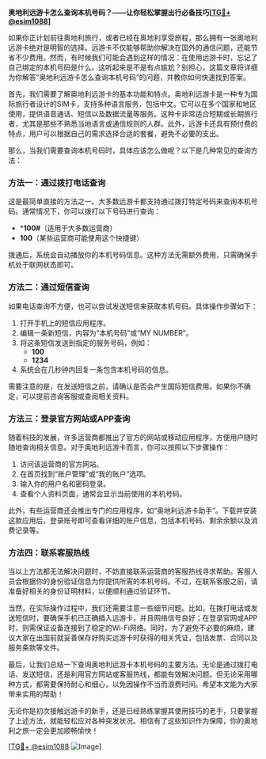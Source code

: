 **奥地利远游卡怎么查询本机号码？——让你轻松掌握出行必备技巧[[TG💪+ @esim1088](https://t.me/s/esim1088)]**

如果你正计划前往奥地利旅行，或者已经在奥地利享受旅程，那么拥有一张奥地利远游卡绝对是明智的选择。远游卡不仅能够帮助你解决在国外的通信问题，还能节省不少费用。然而，有时候我们可能会遇到这样的情况：在使用远游卡时，忘记了自己绑定的本机号码是什么。这听起来是不是有点尴尬？别担心，这篇文章将详细为你解答“奥地利远游卡怎么查询本机号码”的问题，并教你如何快速找到答案。

首先，我们需要了解奥地利远游卡的基本功能和特点。奥地利远游卡是一种专为国际旅行者设计的SIM卡，支持多种语言服务，包括中文。它可以在多个国家和地区使用，提供语音通话、短信以及数据流量等服务。这种卡非常适合短期或长期旅行者，尤其是那些不熟悉当地语言或通信规则的人群。此外，远游卡还具有预付费的特点，用户可以根据自己的需求选择合适的套餐，避免不必要的支出。

那么，当我们需要查询本机号码时，具体应该怎么做呢？以下是几种常见的查询方法：

### 方法一：通过拨打电话查询

这是最简单直接的方法之一。大多数远游卡都支持通过拨打特定号码来查询本机号码。通常情况下，你可以拨打以下号码进行查询：

- ***100#**（适用于大多数运营商）
- **100**（某些运营商可能使用这个快捷键）

拨通后，系统会自动播放你的本机号码信息。这种方法无需额外费用，只需确保手机处于联网状态即可。

### 方法二：通过短信查询

如果电话查询不方便，也可以尝试发送短信来获取本机号码。具体操作步骤如下：

1. 打开手机上的短信应用程序。
2. 编辑一条新短信，内容为“本机号码”或“MY NUMBER”。
3. 将这条短信发送到指定的服务号码，例如：
   - **100**
   - **1234**
4. 系统会在几秒钟内回复一条包含本机号码的信息。

需要注意的是，在发送短信之前，请确认是否会产生国际短信费用。如果你不确定，可以提前咨询客服或查阅相关资料。

### 方法三：登录官方网站或APP查询

随着科技的发展，许多运营商都推出了官方的网站或移动应用程序，方便用户随时随地查询相关信息。对于奥地利远游卡而言，你可以按照以下步骤操作：

1. 访问该运营商的官方网站。
2. 在首页找到“账户管理”或“我的账户”选项。
3. 输入你的用户名和密码登录。
4. 查看个人资料页面，通常会显示当前使用的本机号码。

此外，有些运营商还会推出专门的应用程序，如“奥地利远游卡助手”。下载并安装这款应用后，登录账号即可查看详细的账户信息，包括本机号码、剩余余额以及消费记录等。

### 方法四：联系客服热线

当以上方法都无法解决问题时，不妨直接联系运营商的客服热线寻求帮助。客服人员会根据你的身份验证信息为你提供所需的本机号码。不过，在联系客服之前，请准备好相关的身份证明材料，以便顺利通过验证环节。

当然，在实际操作过程中，我们还需要注意一些细节问题。比如，在拨打电话或发送短信时，要确保手机已正确插入远游卡，并且网络信号良好；在登录官网或APP时，则需保证设备连接到了稳定的Wi-Fi网络。同时，为了避免不必要的麻烦，建议大家在出国前就妥善保存好购买远游卡时获得的相关凭证，包括发票、合同以及服务条款等文件。

最后，让我们总结一下查询奥地利远游卡本机号码的主要方法。无论是通过拨打电话、发送短信，还是利用官方网站或客服热线，都能有效解决问题。但无论采用哪种方式，都需要保持耐心和细心，以免因操作不当而浪费时间。希望本文能为大家带来实用的帮助！

无论你是初次接触远游卡的新手，还是已经熟练掌握其使用技巧的老手，只要掌握了上述方法，就能轻松应对各种突发状况。相信有了这些知识作为保障，你的奥地利之旅一定会更加顺畅愉快！

[[TG💪+ @esim1088](https://t.me/s/esim1088) ![Image](https://i.postimg.cc/4NQfJmqS/Snipaste-2025-05-13-00-14-12.png)]